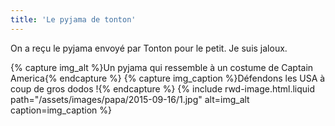 ```yaml
---
title: 'Le pyjama de tonton'
---
```


On a reçu le pyjama envoyé par Tonton pour le petit. Je suis jaloux.

{% capture img_alt %}Un pyjama qui ressemble à un costume de Captain
America{% endcapture %} {% capture img_caption %}Défendons les USA à coup de
gros dodos !{% endcapture %} {% include rwd-image.html.liquid
path="/assets/images/papa/2015-09-16/1.jpg"
alt=img_alt
caption=img_caption
%}
